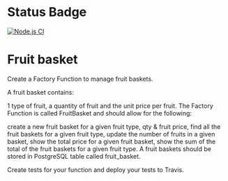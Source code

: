 # Status Badge
[![Node.js CI](https://github.com/VeranoSA/fruit_basket/actions/workflows/node.js.yml/badge.svg)](https://github.com/VeranoSA/fruit_basket/actions/workflows/node.js.yml)

# Fruit basket
Create a Factory Function to manage fruit baskets.

A fruit basket contains:

1 type of fruit,
a quantity of fruit
and the unit price per fruit.
The Factory Function is called FruitBasket and should allow for the following:

create a new fruit basket for a given fruit type, qty & fruit price,
find all the fruit baskets for a given fruit type,
update the number of fruits in a given basket,
show the total price for a given fruit basket,
show the sum of the total of the fruit baskets for a given fruit type.
A fruit baskets should be stored in PostgreSQL table called fruit_basket.

Create tests for your function and deploy your tests to Travis.
